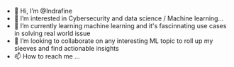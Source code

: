 - 👋 Hi, I’m @Indrafine
- 👀 I’m interested in Cybersecurity and data science / Machine learning...
- 🌱 I’m currently learning machine learning and it's fascinnating use cases in solving real world issue
- 💞️ I’m looking to collaborate on any interesting ML topic to roll up my sleeves and find actionable insights
- 📫 How to reach me ...

<!---
Indrafine/Indrafine is a ✨ special ✨ repository because its `README.md` (this file) appears on your GitHub profile.
You can click the Preview link to take a look at your changes.
--->
